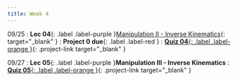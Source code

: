 ```yaml
---
title: Week 4
---
```


09/25
: **Lec 04**{: .label .label-purple }[Manipulation II - Inverse Kinematics](/CSCI5551-Fall23-S2/assets/slides/lec06_manipulation_2_ik_closedform.pdf){: target="_blank" }
: **Project 0 due**{: .label .label-red }
: [**Quiz 04**{: .label .label-orange }](https://www.gradescope.com/courses/611231){: .project-link target="_blank" }

09/27
: **Lec 05**{: .label .label-purple }**Manipulation III - Inverse Kinematics**
: [**Quiz 05**{: .label .label-orange }](https://www.gradescope.com/courses/611231){: .project-link target="_blank" }